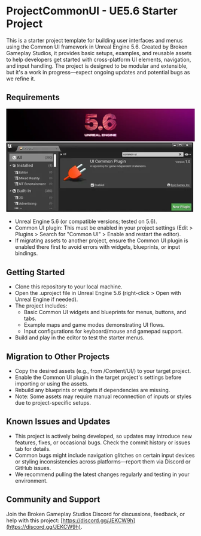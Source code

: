 # ProjectCommonUI - UE5.6 Starter Project
This is a starter project template for building user interfaces and menus using the Common UI framework in Unreal Engine 5.6. Created by Broken Gameplay Studios, it provides basic setups, examples, and reusable assets to help developers get started with cross-platform UI elements, navigation, and input handling. The project is designed to be modular and extensible, but it's a work in progress—expect ongoing updates and potential bugs as we refine it.

## Requirements

![](Docs/attachments/README-20250711T105120.webp)
![](Docs/attachments/README-20250711T105239.webp)

- Unreal Engine 5.6 (or compatible versions; tested on 5.6).
- Common UI plugin: This must be enabled in your project settings (Edit > Plugins > Search for "Common UI" > Enable and restart the editor).
- If migrating assets to another project, ensure the Common UI plugin is enabled there first to avoid errors with widgets, blueprints, or input bindings.

## Getting Started

- Clone this repository to your local machine.
- Open the .uproject file in Unreal Engine 5.6 (right-click > Open with Unreal Engine if needed).
- The project includes:
    - Basic Common UI widgets and blueprints for menus, buttons, and tabs.
    - Example maps and game modes demonstrating UI flows.
    - Input configurations for keyboard/mouse and gamepad support.
- Build and play in the editor to test the starter menus.

## Migration to Other Projects

- Copy the desired assets (e.g., from /Content/UI/) to your target project.
- Enable the Common UI plugin in the target project's settings before importing or using the assets.
- Rebuild any blueprints or widgets if dependencies are missing.
- Note: Some assets may require manual reconnection of inputs or styles due to project-specific setups.

## Known Issues and Updates

- This project is actively being developed, so updates may introduce new features, fixes, or occasional bugs. Check the commit history or issues tab for details.
- Common bugs might include navigation glitches on certain input devices or styling inconsistencies across platforms—report them via Discord or GitHub issues.
- We recommend pulling the latest changes regularly and testing in your environment.

## Community and Support
Join the Broken Gameplay Studios Discord for discussions, feedback, or help with this project: [https://discord.gg/JEKCW9h](https://discord.gg/JEKCW9h).